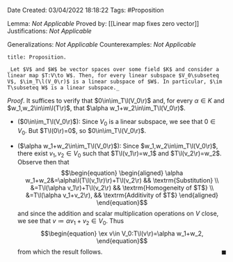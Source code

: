 <div class="topSpace"></div>

Date Created: 03/04/2022 18:18:22
Tags: #Proposition

Lemma: _Not Applicable_
Proved by: [[Linear map fixes zero vector]]
Justifications: _Not Applicable_

Generalizations: _Not Applicable_
Counterexamples: _Not Applicable_

``` ad-Proposition
title: Proposition.

_Let $V$ and $W$ be vector spaces over some field $K$ and consider a linear map $T:V\to W$. Then, for every linear subspace $V_0\subseteq V$, $\im_T\l(V_0\r)$ is a linear subspace of $W$. In particular, $\im T\subseteq W$ is a linear subspace._

```

_Proof_. It suffices to verify that $0\in\im_T\l(V_0\r)$ and, for every $\alpha\in K$ and $w_1,w_2\in\im\l(T\r)$, that $\alpha w_1+w_2\in\im_T\l(V_0\r)$.
* ($0\in\im_T\l(V_0\r)$): Since $V_0$ is a linear subspace, we see that $0\in V_0$. But $T\l(0\r)=0$, so $0\in\im_T\l(V_0\r)$.

* ($\alpha w_1+w_2\in\im_T\l(V_0\r)$): Since $w_1,w_2\in\im_T\l(V_0\r)$, there exist $v_1,v_2\in V_0$ such that $T\l(v_1\r)=w_1$ and $T\l(v_2\r)=w_2$. Observe then that
$$\begin{equation}
    \begin{aligned}
        \alpha w_1+w_2&=\alpha\l(T\l(v_1\r)\r)+T\l(v_2\r) && \textrm{Substitution} \\
        &=T\l(\alpha v_1\r)+T\l(v_2\r) && \textrm{Homogeneity of $T$} \\
        &=T\l(\alpha v_1+v_2\r), && \textrm{Additivity of $T$}
    \end{aligned}
\end{equation}$$
and since the addition and scalar multiplication operations on $V$ close, we see that $v\coloneqq\alpha v_1+v_2\in V_0$. Thus
$$\begin{equation}
    \ex v\in V_0:T\l(v\r)=\alpha w_1+w_2,
\end{equation}$$
from which the result follows.<span style="float:right;">$\blacksquare$</span>
